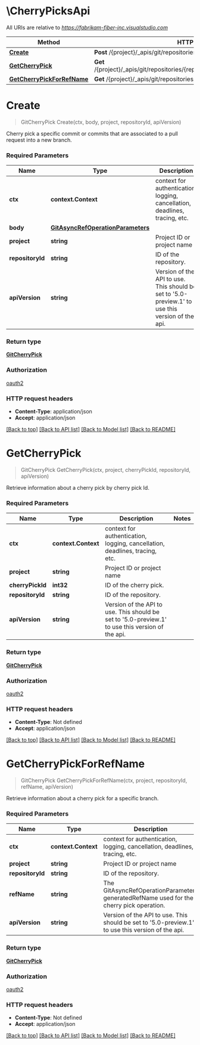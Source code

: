 # \CherryPicksApi

All URIs are relative to *https://fabrikam-fiber-inc.visualstudio.com*

Method | HTTP request | Description
------------- | ------------- | -------------
[**Create**](CherryPicksApi.md#Create) | **Post** /{project}/_apis/git/repositories/{repositoryId}/cherryPicks | 
[**GetCherryPick**](CherryPicksApi.md#GetCherryPick) | **Get** /{project}/_apis/git/repositories/{repositoryId}/cherryPicks/{cherryPickId} | 
[**GetCherryPickForRefName**](CherryPicksApi.md#GetCherryPickForRefName) | **Get** /{project}/_apis/git/repositories/{repositoryId}/cherryPicks | 


# **Create**
> GitCherryPick Create(ctx, body, project, repositoryId, apiVersion)


Cherry pick a specific commit or commits that are associated to a pull request into a new branch.

### Required Parameters

Name | Type | Description  | Notes
------------- | ------------- | ------------- | -------------
 **ctx** | **context.Context** | context for authentication, logging, cancellation, deadlines, tracing, etc.
  **body** | [**GitAsyncRefOperationParameters**](GitAsyncRefOperationParameters.md)|  | 
  **project** | **string**| Project ID or project name | 
  **repositoryId** | **string**| ID of the repository. | 
  **apiVersion** | **string**| Version of the API to use.  This should be set to &#39;5.0-preview.1&#39; to use this version of the api. | 

### Return type

[**GitCherryPick**](GitCherryPick.md)

### Authorization

[oauth2](../README.md#oauth2)

### HTTP request headers

 - **Content-Type**: application/json
 - **Accept**: application/json

[[Back to top]](#) [[Back to API list]](../README.md#documentation-for-api-endpoints) [[Back to Model list]](../README.md#documentation-for-models) [[Back to README]](../README.md)

# **GetCherryPick**
> GitCherryPick GetCherryPick(ctx, project, cherryPickId, repositoryId, apiVersion)


Retrieve information about a cherry pick by cherry pick Id.

### Required Parameters

Name | Type | Description  | Notes
------------- | ------------- | ------------- | -------------
 **ctx** | **context.Context** | context for authentication, logging, cancellation, deadlines, tracing, etc.
  **project** | **string**| Project ID or project name | 
  **cherryPickId** | **int32**| ID of the cherry pick. | 
  **repositoryId** | **string**| ID of the repository. | 
  **apiVersion** | **string**| Version of the API to use.  This should be set to &#39;5.0-preview.1&#39; to use this version of the api. | 

### Return type

[**GitCherryPick**](GitCherryPick.md)

### Authorization

[oauth2](../README.md#oauth2)

### HTTP request headers

 - **Content-Type**: Not defined
 - **Accept**: application/json

[[Back to top]](#) [[Back to API list]](../README.md#documentation-for-api-endpoints) [[Back to Model list]](../README.md#documentation-for-models) [[Back to README]](../README.md)

# **GetCherryPickForRefName**
> GitCherryPick GetCherryPickForRefName(ctx, project, repositoryId, refName, apiVersion)


Retrieve information about a cherry pick for a specific branch.

### Required Parameters

Name | Type | Description  | Notes
------------- | ------------- | ------------- | -------------
 **ctx** | **context.Context** | context for authentication, logging, cancellation, deadlines, tracing, etc.
  **project** | **string**| Project ID or project name | 
  **repositoryId** | **string**| ID of the repository. | 
  **refName** | **string**| The GitAsyncRefOperationParameters generatedRefName used for the cherry pick operation. | 
  **apiVersion** | **string**| Version of the API to use.  This should be set to &#39;5.0-preview.1&#39; to use this version of the api. | 

### Return type

[**GitCherryPick**](GitCherryPick.md)

### Authorization

[oauth2](../README.md#oauth2)

### HTTP request headers

 - **Content-Type**: Not defined
 - **Accept**: application/json

[[Back to top]](#) [[Back to API list]](../README.md#documentation-for-api-endpoints) [[Back to Model list]](../README.md#documentation-for-models) [[Back to README]](../README.md)

